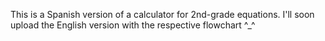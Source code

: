This is a Spanish version of a calculator for 2nd-grade equations. I'll soon upload the English version with the respective flowchart ^_^
